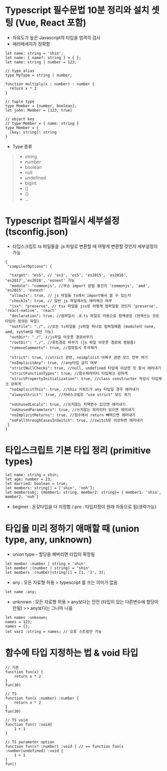 # Typescript 필수문법 10분 정리와 설치 셋팅 (Vue, React 포함)
- 자유도가 높은 Javascript의 타입을 엄격히 검사
- 에러메세지가 정확함
```
let name: string = 'shin';
let name: { name?: string } = { };
let name: string | number = 123;

// type alias
type MyType = string | number;

function multiply(x : number) : number {
  return x * 2
}

// tuple type
type Member = [number, boolean];
let john: Member = [123, true]

// object key
// type Member = { name: string }
type Member = {
  [key: string]: string
}
```

- Type 종류
>- string
>- number
>- boolean
>- null
>- undefined
>- bigint
>- []
>- {}
>- ...

# Typescript 컴파일시 세부설정 (tsconfig.json)
- 타입스크립트 ts 파일들을 .js 파일로 변환할 때 어떻게 변환할 것인지 세부설정이 가능
```
{
 "compilerOptions": {

  "target": "es5", // 'es3', 'es5', 'es2015', 'es2016', 'es2017','es2018', 'esnext' 가능
  "module": "commonjs", //무슨 import 문법 쓸건지 'commonjs', 'amd', 'es2015', 'esnext'
  "allowJs": true, // js 파일들 ts에서 import해서 쓸 수 있는지 
  "checkJs": true, // 일반 js 파일에서도 에러체크 여부 
  "jsx": "preserve", // tsx 파일을 jsx로 어떻게 컴파일할 것인지 'preserve', 'react-native', 'react'
  "declaration": true, //컴파일시 .d.ts 파일도 자동으로 함께생성 (현재쓰는 모든 타입이 정의된 파일)
  "outFile": "./", //모든 ts파일을 js파일 하나로 컴파일해줌 (module이 none, amd, system일 때만 가능)
  "outDir": "./", //js파일 아웃풋 경로바꾸기
  "rootDir": "./", //루트경로 바꾸기 (js 파일 아웃풋 경로에 영향줌)
  "removeComments": true, //컴파일시 주석제거 

  "strict": true, //strict 관련, noimplicit 어쩌구 관련 모드 전부 켜기
  "noImplicitAny": true, //any타입 금지 여부
  "strictNullChecks": true, //null, undefined 타입에 이상한 짓 할시 에러내기 
  "strictFunctionTypes": true, //함수파라미터 타입체크 강하게 
  "strictPropertyInitialization": true, //class constructor 작성시 타입체크 강하게
  "noImplicitThis": true, //this 키워드가 any 타입일 경우 에러내기
  "alwaysStrict": true, //자바스크립트 "use strict" 모드 켜기

  "noUnusedLocals": true, //쓰지않는 지역변수 있으면 에러내기
  "noUnusedParameters": true, //쓰지않는 파라미터 있으면 에러내기
  "noImplicitReturns": true, //함수에서 return 빼먹으면 에러내기 
  "noFallthroughCasesInSwitch": true, //switch문 이상하면 에러내기 
 }
}
```

# 타입스크립트 기본 타입 정리 (primitive types)
```
let name: string = shin;
let age: number = 23;
let married: boolean = true;
let members: string[] = ['shin', 'noh'];
let membersobj: {member1: string, member2: string}= { member1: 'shin', member2: 'noh'}

```
- beginer : 온갖타입을 다 지정함 / pro : 타입지정이 원래 자동으로 됨(생략가능)

# 타입을 미리 정하기 애매할 때 (union type, any, unknown)
- union type - 할당을 해버리면 타입이 확정됨
```
let member :number | string = 'shin'
let member :(number | string) = 'shin'
let members :(number|string)[] = [1, '2', 3];
```
- any : 모든 자료형 허용 > typescript 를 쓰는 의미가 없음
```
let name :any;
```
- unknown : 모든 자료형 허용 > any보다는 안전 (타입이 있는 다른변수에 할당이 안됨) >> any보다는 그나마 나음
```
let names :unknown;
names = 123;
names = {};
let var1 :string = names; // 오류 스트링만 가능
```

# 함수에 타입 지정하는 법 & void 타입

```
// 기존
function fun(x) {
    return x * 2
}
fun(30)

// TS
function fun(x :number) :number {
    return x * 2
}
fun(30)

// TS void
function fun() :void{
    1 + 1
}

// TS parameter option 
function fun(x? :number) :void { // == function fun(x :number|undefined) :void { 
    1 + 1
}
fun()
```

